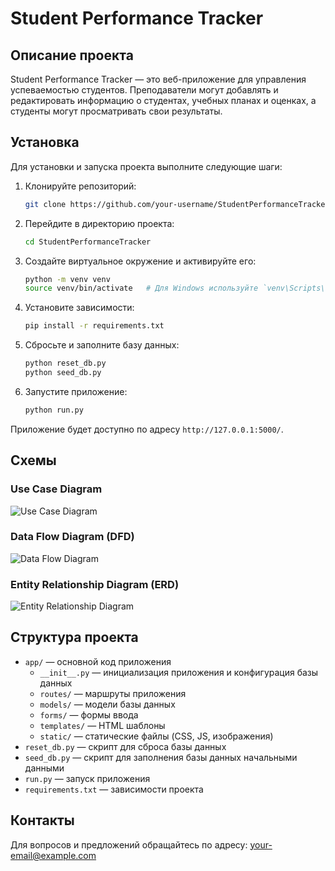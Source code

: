 # Student Performance Tracker

## Описание проекта

Student Performance Tracker — это веб-приложение для управления успеваемостью студентов. Преподаватели могут добавлять и редактировать информацию о студентах, учебных планах и оценках, а студенты могут просматривать свои результаты.

## Установка

Для установки и запуска проекта выполните следующие шаги:

1. Клонируйте репозиторий:
    ```bash
    git clone https://github.com/your-username/StudentPerformanceTracker.git
    ```

2. Перейдите в директорию проекта:
    ```bash
    cd StudentPerformanceTracker
    ```

3. Создайте виртуальное окружение и активируйте его:
    ```bash
    python -m venv venv
    source venv/bin/activate   # Для Windows используйте `venv\Scripts\activate`
    ```

4. Установите зависимости:
    ```bash
    pip install -r requirements.txt
    ```

5. Сбросьте и заполните базу данных:
    ```bash
    python reset_db.py
    python seed_db.py
    ```

6. Запустите приложение:
    ```bash
    python run.py
    ```

Приложение будет доступно по адресу `http://127.0.0.1:5000/`.

## Схемы

### Use Case Diagram

![Use Case Diagram](path/to/use_case_diagram.png)

### Data Flow Diagram (DFD)

![Data Flow Diagram](path/to/dfd.png)

### Entity Relationship Diagram (ERD)

![Entity Relationship Diagram](path/to/erd.png)

## Структура проекта

- `app/` — основной код приложения
  - `__init__.py` — инициализация приложения и конфигурация базы данных
  - `routes/` — маршруты приложения
  - `models/` — модели базы данных
  - `forms/` — формы ввода
  - `templates/` — HTML шаблоны
  - `static/` — статические файлы (CSS, JS, изображения)
- `reset_db.py` — скрипт для сброса базы данных
- `seed_db.py` — скрипт для заполнения базы данных начальными данными
- `run.py` — запуск приложения
- `requirements.txt` — зависимости проекта

## Контакты

Для вопросов и предложений обращайтесь по адресу: [your-email@example.com](mailto:your-email@example.com)
